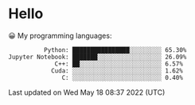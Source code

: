 # Hello

😀 My programming languages:

```
          Python: ████████████████░░░░░░░░░ 65.30%
Jupyter Notebook: ███████░░░░░░░░░░░░░░░░░░ 26.09%
             C++: ██░░░░░░░░░░░░░░░░░░░░░░░ 6.57%
            Cuda: ░░░░░░░░░░░░░░░░░░░░░░░░░ 1.62%
               C: ░░░░░░░░░░░░░░░░░░░░░░░░░ 0.40%
```

Last updated on Wed May 18 08:37 2022 (UTC)
